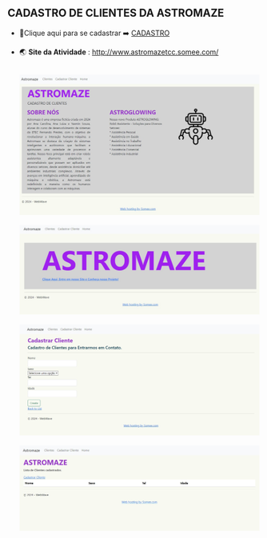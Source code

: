 ## **CADASTRO DE CLIENTES DA ASTROMAZE**

- 📝Clique aqui para se cadastrar ➡️ [CADASTRO](http://www.astromazetcc.somee.com/)
- 🌏 **Site da Atividade** : http://www.astromazetcc.somee.com/

  &nbsp;&nbsp;<img src="https://github.com/astromaze/Cadastro/blob/master/F1.jpg" />&nbsp;&nbsp;
  &nbsp;&nbsp;<img src="https://github.com/astromaze/Cadastro/blob/master/F2.jpg" />&nbsp;&nbsp;
  &nbsp;&nbsp;<img src="https://github.com/astromaze/Cadastro/blob/master/F3.jpg" />&nbsp;&nbsp;
  &nbsp;&nbsp;<img src="https://github.com/astromaze/Cadastro/blob/master/F4.jpg" />&nbsp;&nbsp;  

